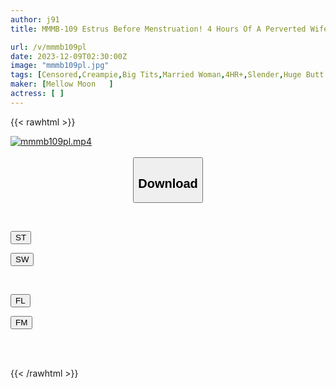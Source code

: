 ```yaml
---
author: j91
title: MMMB-109 Estrus Before Menstruation! 4 Hours Of A Perverted Wife Who Can't Hold Back And Devours Other People's Dicks

url: /v/mmmb109pl
date: 2023-12-09T02:30:00Z
image: "mmmb109pl.jpg"
tags: [Censored,Creampie,Big Tits,Married Woman,4HR+,Slender,Huge Butt	 ]
maker: [Mellow Moon   ]
actress: [ ]
---
```



{{< rawhtml >}}

<div class="video" data-videoid="drPOPmK9xWukXXO">
    <a href="javascript:;">
        <img src="/v/mmmb109pl/mmmb109pl.jpg" width="WIDTH" height="HEIGHT" alt="mmmb109pl.mp4" loading="lazy">
    </a>
</div>

<script type="text/javascript" src="https://j91.asia/asset/on-demand-st.js"></script>

<br>
  <link rel="stylesheet" href="https://j91.asia/asset/bs5.css">
  
  <center>
  <button class="btn btn-primary" type="button" data-bs-toggle="collapse" data-bs-target=".multi-collapse" aria-expanded="false" aria-controls="multiCollapseExample1 multiCollapseExample2"><h2>Download</h2></button></center>
</p>
<div class="row">
  <div class="col">
    <div class="collapse multi-collapse" id="multiCollapseExample1">
      <div class="card card-body">
	      	      <br>
<div class="buttons">  
<p><a href="https://streamtape.to/v/drPOPmK9xWukXXO" target="_blank"><button class="btn-hover color-3"><i class="fa fa-download"></i> ST</button></a></p>
<p><a href="https://flaswish.com/sgmckw25q6rf" target="_blank"><button class="btn-hover color-2"><i class="fa fa-download"></i> SW</button></a></p></div>
    </div>
  </div>
</div>
  <div class="col">
    <div class="collapse multi-collapse" id="multiCollapseExample2">
      <div class="card card-body">
	      <br>
<div class="buttons">
<p><a href="javascript:;" target="_blank"><button class="btn-hover color-9"><i class="fa fa-download"></i> FL</button></a></p>
<p><a href="javascript:;" target="_blank"><button class="btn-hover color-8"><i class="fa fa-download"></i> FM</button></a></p></div>
<br><br>
      </div>
    </div>
  </div>
</div>

{{< /rawhtml >}}